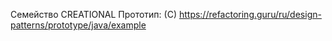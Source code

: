 Семейство CREATIONAL
Прототип:
   (С) https://refactoring.guru/ru/design-patterns/prototype/java/example
   